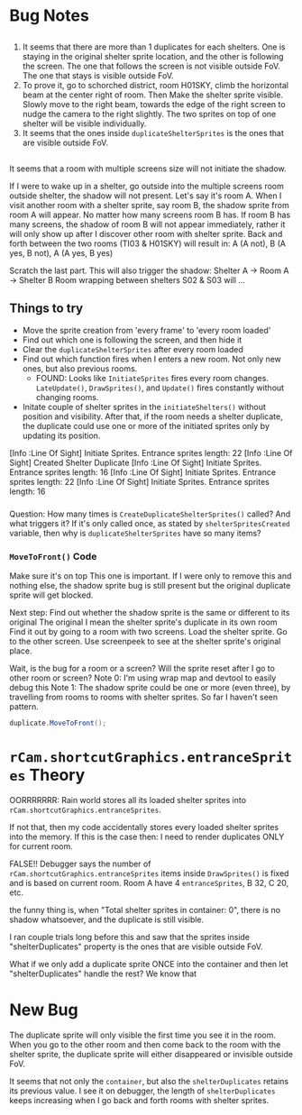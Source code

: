 # Bug Notes

## 

1. It seems that there are more than 1 duplicates for each shelters.
One is staying in the original shelter sprite location, and the other is following the screen.
The one that follows the screen is not visible outside FoV. The one that stays is visible outside FoV.
2. To prove it, go to schorched district, room H01SKY, climb the horizontal beam at the center right of room. Then
Make the shelter sprite visible. Slowly move to the right beam, towards the edge of the right screen to nudge the camera to the right slightly.
The two sprites on top of one shelter will be visible individually.
3. It seems that the ones inside `duplicateShelterSprites` is the ones that are visible outside FoV.

##

It seems that a room with multiple screens size will not initiate the shadow.

If I were to wake up in a shelter, go outside into the multiple screens room outside shelter, the shadow will not present. Let's say it's room A.
When I visit another room with a shelter sprite, say room B, the shadow sprite from room A will appear. No matter how many screens room B has.
If room B has many screens, the shadow of room B will not appear immediately, rather it will only show up after I discover other room with shelter sprite.
Back and forth between the two rooms (TI03 & H01SKY) will result in: A (A not), B (A yes, B not), A (A yes, B yes)

Scratch the last part. This will also trigger the shadow: Shelter A -> Room A -> Shelter B
Room wrapping between shelters S02 & S03 will ...

## Things to try

- Move the sprite creation from 'every frame' to 'every room loaded'
- Find out which one is following the screen, and then hide it
- Clear the `duplicateShelterSprites` after every room loaded
- Find out which function fires when I enters a new room. Not only new ones, but also previous rooms.
    - FOUND: Looks like `InitiateSprites` fires every room changes. `LateUpdate()`, `DrawSprites()`, and `Update()` fires constantly without changing rooms.
- Initate couple of shelter sprites in the `initiateShelters()` without position and visibility. After that, if the room needs a shelter duplicate, the duplicate could use one or more of the initiated sprites only by updating its position.

[Info   :Line Of Sight] Initiate Sprites. Entrance sprites length: 22
[Info   :Line Of Sight] Created Shelter Duplicate
[Info   :Line Of Sight] Initiate Sprites. Entrance sprites length: 16
[Info   :Line Of Sight] Initiate Sprites. Entrance sprites length: 22
[Info   :Line Of Sight] Initiate Sprites. Entrance sprites length: 16

###

Question: How many times is `CreateDuplicateShelterSprites()` called? And what triggers it?
If it's only called once, as stated by `shelterSpritesCreated` variable, then why is `duplicateShelterSprites` have so many items?

### `MoveToFront()` Code

Make sure it's on top
This one is important. 
If I were only to remove this and nothing else, the shadow sprite bug is still present but
the original duplicate sprite will get blocked.

Next step: Find out whether the shadow sprite is the same or different to its original
The original I mean the shelter sprite's duplicate in its own room
Find it out by going to a room with two screens. Load the shelter sprite. Go to the other screen.
Use screenpeek to see at the shelter sprite's original place.

Wait, is the bug for a room or a screen? Will the sprite reset after I go to other room or screen?
Note 0: I'm using wrap map and devtool to easily debug this
Note 1: The shadow sprite could be one or more (even three), by travelling from rooms to rooms with shelter sprites.
So far I haven't seen pattern.

```cs
duplicate.MoveToFront();
```

# `rCam.shortcutGraphics.entranceSprites` Theory

OORRRRRRR: Rain world stores all its loaded shelter sprites into `rCam.shortcutGraphics.entranceSprites`.

If not that, then my code accidentally stores every loaded shelter sprites into the memory.
If this is the case then:
I need to render duplicates ONLY for current room.

FALSE!! Debugger says the number of `rCam.shortcutGraphics.entranceSprites` items inside `DrawSprites()` is fixed and is based on current room.
Room A have 4 `entranceSprites`, B 32, C 20, etc.





the funny thing is, when "Total shelter sprites in container: 0", there is no shadow whatsoever, and the duplicate is still visible.



I ran couple trials long before this and saw that the sprites inside "shelterDuplicates" property is the ones that are visible outside FoV.



What if we only add a duplicate sprite ONCE into the container and then let "shelterDuplicates" handle the rest? We know that 

# New Bug

The duplicate sprite will only visible the first time you see it in the room. When you go to the other room and then come back to the room with the shelter sprite, the duplicate sprite will either disappeared or invisible outside FoV.

It seems that not only the `container`, but also the `shelterDuplicates` retains its previous value. I see it on debugger, the length of `shelterDuplicates` keeps increasing when I go back and forth rooms with shelter sprites.